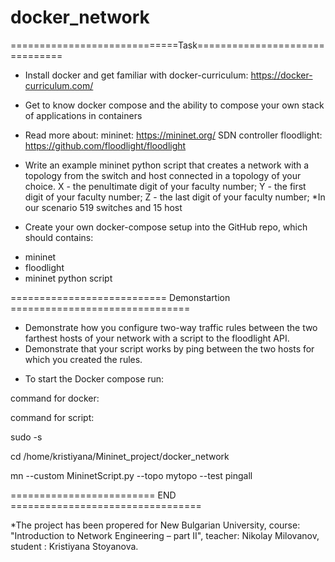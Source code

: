 # docker_network

=============================Task===============================

- Install docker and get familiar with docker-curriculum: https://docker-curriculum.com/
- Get to know docker compose and the ability to compose your own stack of applications in containers 
- Read more about:
	mininet: https://mininet.org/
        SDN controller floodlight: https://github.com/floodlight/floodlight

- Write an example mininet python script that creates a network with a topology from <XYZ> the switch and <YX> host connected in a topology of your choice.
X - the penultimate digit of your faculty number;
Y - the first digit of your faculty number;
Z - the last digit of your faculty number;
*In our scenario 519 switches and 15 host 

- Create your own docker-compose setup into the GitHub repo, which should contains: 
+ mininet
+ floodlight
+ mininet python script

=========================== Demonstartion ===============================
- Demonstrate how you configure two-way traffic rules between the two farthest hosts of your network with a script to the floodlight API.
- Demonstrate that your script works by ping between the two hosts for which you created the rules.

* To start the Docker compose run: 

command for docker:


command for script: 

sudo -s

cd /home/kristiyana/Mininet_project/docker_network

mn --custom MininetScript.py --topo mytopo --test pingall

========================= END =================================

*The project has been properеd for New Bulgarian University, course: "Introduction to Network Engineering – part II", teacher: Nikolay Milovanov, student : Kristiyana Stoyanova.



